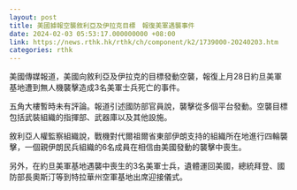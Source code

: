 ```yaml
---
layout: post
title: 美國據報空襲敘利亞及伊拉克目標　報復美軍遇襲事件
date: 2024-02-03 05:53:17.000000000 +08:00
link: https://news.rthk.hk/rthk/ch/component/k2/1739000-20240203.htm
categories: rthk
---
```


美國傳媒報道，美國向敘利亞及伊拉克的目標發動空襲，報復上月28日約旦美軍基地遭到無人機襲擊造成3名美軍士兵死亡的事件。

五角大樓暫時未有評論。報道引述國防部官員說，襲擊從多個平台發動。空襲目標包括武裝組織的指揮部、武器庫以及其他設施。

敘利亞人權監察組織說，戰機對代爾祖爾省東部伊朗支持的組織所在地進行四輪襲擊，一個親伊朗民兵組織的6名成員在相信由美國發動的襲擊中喪生。

另外，在約旦美軍基地遇襲中喪生的3名美軍士兵，遺體運回美國，總統拜登、國防部長奧斯汀等到特拉華州空軍基地出席迎接儀式。
